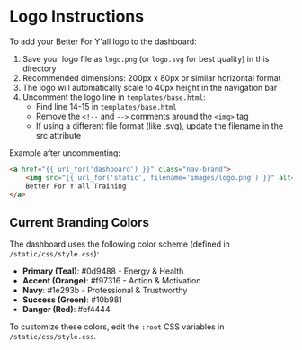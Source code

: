 # Logo Instructions

To add your Better For Y'all logo to the dashboard:

1. Save your logo file as `logo.png` (or `logo.svg` for best quality) in this directory
2. Recommended dimensions: 200px x 80px or similar horizontal format
3. The logo will automatically scale to 40px height in the navigation bar
4. Uncomment the logo line in `templates/base.html`:
   - Find line 14-15 in `templates/base.html`
   - Remove the `<!--` and `-->` comments around the `<img>` tag
   - If using a different file format (like .svg), update the filename in the src attribute

Example after uncommenting:
```html
<a href="{{ url_for('dashboard') }}" class="nav-brand">
    <img src="{{ url_for('static', filename='images/logo.png') }}" alt="Better For Y'all Logo" class="nav-logo">
    Better For Y'all Training
</a>
```

## Current Branding Colors

The dashboard uses the following color scheme (defined in `/static/css/style.css`):

- **Primary (Teal)**: #0d9488 - Energy & Health
- **Accent (Orange)**: #f97316 - Action & Motivation
- **Navy**: #1e293b - Professional & Trustworthy
- **Success (Green)**: #10b981
- **Danger (Red)**: #ef4444

To customize these colors, edit the `:root` CSS variables in `/static/css/style.css`.
